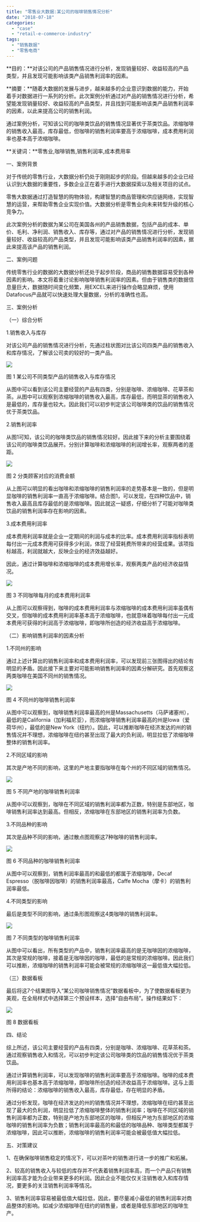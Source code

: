 ```yaml
---
title: "零售业大数据:某公司的咖啡销售情况分析"
date: "2018-07-18"
categories: 
  - "case"
  - "retail-e-commerce-industry"
tags: 
  - "销售数据"
  - "零售电商"
---
```


**目的：**对该公司的产品销售情况进行分析，发现销量较好、收益较高的产品类型，并且发现可能影响该类产品销售利润率的因素。

**摘要：**随着大数据的发展与进步，越来越多的企业意识到数据的能力，开始着手对数据进行一系列的分析。此次案例分析通过对产品的销售情况进行分析，希望能发现销量较好、收益较高的产品类型，并且找到可能影响该类产品销售利润率的因素，以此来提高公司的销售利润。

通过案例分析，可知该公司的咖啡类饮品的销售情况显著优于茶类饮品。浓缩咖啡的销售收入最高，库存最低，但咖啡的销售利润率要高于浓缩咖啡，成本费用利润率也基本高于浓缩咖啡。

**关键词：**零售业,咖啡销售,销售利润率,成本费用率

一、案例背景

对于传统的零售行业，大数据分析仍处于刚刚起步的阶段。但越来越多的企业已经认识到大数据的重要性，多数企业正在着手进行大数据探索以及相关项目的试点。

零售大数据通过打造智慧的购物体验，构建智慧的商品管理和供应链网络，实现智慧的运营，来帮助零售企业实现价值。大数据分析是零售业向未来转型升级的核心竞争力。

此次案例分析的数据为某公司在美国各州的产品销售数据，包括产品的成本、单价、毛利、净利润、销售收入、库存等，通过对产品的销售情况进行分析，发现销量较好、收益较高的产品类型，并且发现可能影响该类产品销售利润率的因素，据此来提高该产品的销售利润。

二、案例问题

传统零售行业的数据的大数据分析还处于起步阶段，商品的销售数据容易受到各种因素的影响。本文将着重讨论影响咖啡销售利润率的因素。但由于销售类的数据信息量巨大，数据随时间变化频繁，用EXCEL来进行操作会略显麻烦，使用Datafocus产品就可以快速处理大量数据，分析的准确性也高。

三、案例分析

（一）综合分析

1.销售收入与库存

对该公司产品的销售情况进行分析，先通过柱状图对比该公司四类产品的销售收入和库存情况，了解该公司卖的较好的一类产品。

![](images/word-image-43.png)

图 1 某公司不同类型产品的销售收入与库存情况

从图中可以看到该公司主要经营的产品有四类，分别是咖啡、浓缩咖啡、花草茶和茶。从图中可以观察到浓缩咖啡的销售收入最高，库存最低，而明显茶的销售收入是最低的，库存量也较大。因此我们可以初步判定该公司咖啡类的饮品的销售情况优于茶类饮品。

2.销售利润率

从图1可知，该公司的咖啡类饮品的销售情况较好。因此接下来的分析主要围绕着该公司的咖啡类饮品展开。分别计算咖啡和浓缩咖啡的利润增长率，观察两者的差距。

![](images/word-image-44.png)

图 2 分类顾客对应的消费金额

从上图可以明显的看出咖啡和浓缩咖啡的销售利润率的走势基本是一致的，但是明显咖啡的销售利润率一直高于浓缩咖啡。结合图1，可以发现，在四种饮品中，销售收入最高且库存最低的是浓缩咖啡。因此就这一疑惑，仔细分析了可能对咖啡类饮品的销售利润率存在影响的因素。

3.成本费用利润率

成本费用利润率就是企业一定期间的利润与成本的比率。成本费用利润率指标表明每付出一元成本费用可获得多少利润，体现了经营耗费所带来的经营成果。该项指标越高，利润就越大，反映企业的经济效益越好。

因此，通过计算咖啡和浓缩咖啡的成本费用增长率，观察两类产品的经济收益情况。

![](images/word-image-45.png)

图 3 不同咖啡每月的成本费用利润率

从上图可以观察得到，咖啡的成本费用利润率与浓缩咖啡的成本费用利润率虽偶有交叉，但咖啡的成本费用利润率基本高于浓缩咖啡，也就意味着咖啡每付出一元成本费用可获得的利润高于浓缩咖啡，即咖啡所创造的经济收益高于浓缩咖啡。

（二）影响销售利润率的因素分析

1.不同州的影响

通过上述计算出的销售利润率和成本费用利润率，可以发现前三张图得出的结论有明显的矛盾。因此接下来主要对可能影响销售利润率的因素分解研究。首先观察这两类咖啡在美国不同州的销售情况。

![](images/word-image-46.png)

图 4 不同州的咖啡销售利润率

从图中可以观察到，咖啡销售利润率最高的州是Massachusetts（马萨诸塞州），最低的是California（加利福尼亚），而浓缩咖啡销售利润率最高的州是Iowa（爱荷华州），最低的是New York（纽约）。因此，可以推断咖啡在经济发达的州的销售情况并不理想，浓缩咖啡在纽约甚至出现了最大的负利润，明显拉低了浓缩咖啡整体的销售利润率。

2.不同区域的影响

其次是产地不同的影响，这里的产地主要指咖啡在每个州的不同区域的销售情况。

![](images/word-image-47.png)

图 5 不同产地的咖啡销售利润率

从图中可以观察到，咖啡在不同区域的销售利润率都为正数，特别是东部地区，咖啡销售利润率达到最高。但相反，浓缩咖啡在东部地区的销售利润率为负数。

3.不同品种的影响

其次是品种不同的影响，通过散点图观察这7种咖啡的销售利润率。

![](images/word-image-48.png)

图 6 不同品种的咖啡销售利润率

从图中可以观察到，销售利润率最高的和最低的都属于浓缩咖啡，Decaf Espresso（脱咖啡因咖啡）的销售利润率最高，Caffe Mocha（摩卡）的销售利润率最低。

4.不同类型的影响

最后是类型不同的影响，通过条形图观察这4类咖啡的销售利润率。

![](images/word-image-49.png)

图 7 不同类型的咖啡销售利润率

从图中可以看出，所有类型的产品中，销售利润率最高的是无咖啡因的浓缩咖啡，其次是常规的咖啡，接着是无咖啡因的咖啡，最低的是常规的浓缩咖啡。因此我们可以推断，浓缩咖啡的销售利润率可能会被常规的浓缩咖啡这一最低值大幅拉低。

（三）数据看板

最后将这7个结果图导入“某公司咖啡销售情况”数据看板中，为了使数据看板更为美观，在全局样式中选择第三个预设样本，选择“自由布局”。操作结果如下：

![](images/word-image-50.png)

图 8 数据看板

四、结论

综上所述，该公司主要经营的产品有四类，分别是咖啡、浓缩咖啡、花草茶和茶。通过观察销售收入和情况，可以初步判定该公司咖啡类的饮品的销售情况优于茶类饮品。

通过计算销售利润率，可以发现咖啡的销售利润率要高于浓缩咖啡。咖啡的成本费用利润率也基本高于浓缩咖啡，即咖啡所创造的经济收益高于浓缩咖啡。这与上面所得的结论：浓缩咖啡的销售收入最高，库存最低，存在明显的矛盾。

通过分析发现，咖啡在经济发达的州的销售情况并不理想，浓缩咖啡在纽约甚至出现了最大的负利润，明显拉低了浓缩咖啡整体的销售利润率；咖啡在不同区域的销售利润率都为正数，特别是产地为东部地区的咖啡，但相反产地为东部地区的浓缩咖啡的销售利润率为负数；销售利润率最高的和最低的咖啡品种、咖啡类型都属于浓缩咖啡，因此可以推断，浓缩咖啡的销售利润率可能会被最低值大幅拉低。

五、对策建议

1、在确保咖啡销售稳定的情况下，可以对茶叶的销售进行进一步的推广和拓展。

2、较高的销售收入与较低的库存并不代表着销售利润率高，而一个产品只有销售利润率高才能为企业带来更多的利润。因此企业不能仅仅关注销售收入和库存情况，要更多的关注销售利润率等情况。

3、销售利润率容易被最低值大幅拉低，因此，要尽量减小最低的销售利润率对商品整体的影响。如减少浓缩咖啡在纽约的销售量，或者是降低东部地区的咖啡生产。
